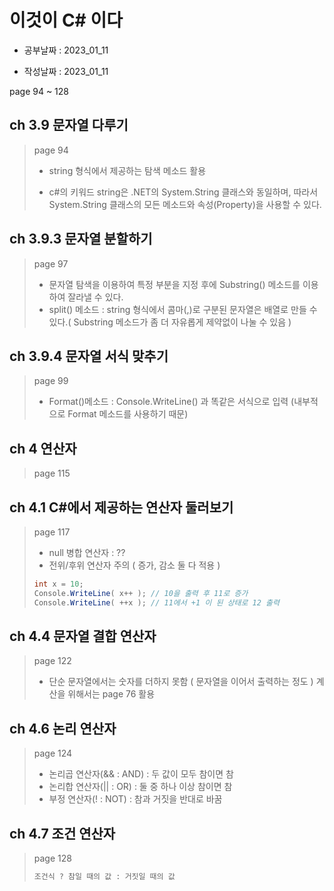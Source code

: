# 이것이 C# 이다

- 공부날짜 : 2023_01_11

- 작성날짜 : 2023_01_11

page 94 ~ 128

## ch 3.9 문자열 다루기
> page 94
> 
> * string 형식에서 제공하는 탐색 메소드 활용
> 
> * c#의 키워드 string은 .NET의 System.String 클래스와 동일하며, 따라서 System.String 클래스의 모든 메소드와 속성(Property)을 사용할 수 있다.

## ch 3.9.3 문자열 분할하기
> page 97
> * 문자열 탐색을 이용하여 특정 부분을 지정 후에 Substring() 메소드를 이용하여 잘라낼 수 있다.
> * split() 메소드 : string 형식에서 콤마(,)로 구분된 문자열은 배열로 만들 수 있다.( Substring 메소드가 좀 더 자유롭게 제약없이 나눌 수 있음 )

## ch 3.9.4 문자열 서식 맞추기
> page 99
>
> * Format()메소드 : Console.WriteLine() 과 똑같은 서식으로 입력 (내부적으로 Format 메소드를 사용하기 때문)

## ch 4 연산자
> page 115

## ch 4.1 C#에서 제공하는 연산자 둘러보기
> page 117
> 
> * null 병합 연산자 : ??
> * 전위/후위 연산자 주의 ( 증가, 감소 둘 다 적용 ) 
> ``` C#
> int x = 10;
> Console.WriteLine( x++ ); // 10을 출력 후 11로 증가
> Console.WriteLine( ++x ); // 11에서 +1 이 된 상태로 12 출력
> ```

## ch 4.4 문자열 결합 연산자
> page 122
> * 단순 문자열에서는 숫자를 더하지 못함 ( 문자열을 이어서 출력하는 정도 ) 계산을 위해서는 page 76 활용

## ch 4.6 논리 연산자
> page 124
>
> * 논리곱 연산자(&& : AND) : 두 값이 모두 참이면 참
> * 논리합 연산자(|| : OR) : 둘 중 하나 이상 참이면 참 
> * 부정 연산자(! : NOT) : 참과 거짓을 반대로 바꿈

## ch 4.7 조건 연산자
> page 128
> 
> ```c#
> 조건식 ? 참일 때의 값 : 거짓일 때의 값
> ```
